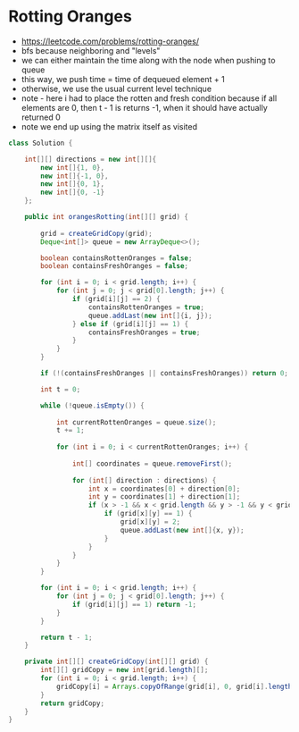 # Rotting Oranges

- https://leetcode.com/problems/rotting-oranges/
- bfs because neighboring and "levels"
- we can either maintain the time along with the node when pushing to queue
- this way, we push time = time of dequeued element + 1
- otherwise, we use the usual current level technique
- note - here i had to place the rotten and fresh condition because if all elements are 0, then t - 1 is returns -1, when it should have actually returned 0
- note we end up using the matrix itself as visited

```java
class Solution {

    int[][] directions = new int[][]{
        new int[]{1, 0},
        new int[]{-1, 0},
        new int[]{0, 1},
        new int[]{0, -1}
    };

    public int orangesRotting(int[][] grid) {
        
        grid = createGridCopy(grid);
        Deque<int[]> queue = new ArrayDeque<>();

        boolean containsRottenOranges = false;
        boolean containsFreshOranges = false;

        for (int i = 0; i < grid.length; i++) {
            for (int j = 0; j < grid[0].length; j++) {
                if (grid[i][j] == 2) {
                    containsRottenOranges = true;
                    queue.addLast(new int[]{i, j});
                } else if (grid[i][j] == 1) {
                    containsFreshOranges = true;
                }
            }
        }

        if (!(containsFreshOranges || containsFreshOranges)) return 0;

        int t = 0;

        while (!queue.isEmpty()) {
            
            int currentRottenOranges = queue.size();
            t += 1;
            
            for (int i = 0; i < currentRottenOranges; i++) {
                
                int[] coordinates = queue.removeFirst();
                
                for (int[] direction : directions) {
                    int x = coordinates[0] + direction[0];
                    int y = coordinates[1] + direction[1];
                    if (x > -1 && x < grid.length && y > -1 && y < grid[0].length) {
                        if (grid[x][y] == 1) {
                            grid[x][y] = 2;
                            queue.addLast(new int[]{x, y});
                        }
                    }
                }
            }
        }

        for (int i = 0; i < grid.length; i++) {
            for (int j = 0; j < grid[0].length; j++) {
                if (grid[i][j] == 1) return -1;
            }
        }

        return t - 1;
    }

    private int[][] createGridCopy(int[][] grid) {
        int[][] gridCopy = new int[grid.length][];
        for (int i = 0; i < grid.length; i++) {
            gridCopy[i] = Arrays.copyOfRange(grid[i], 0, grid[i].length);
        }
        return gridCopy;
    }
}
```
